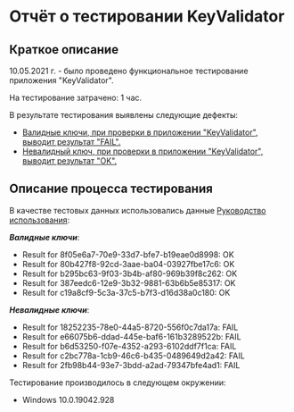 # Отчёт о тестировании KeyValidator

## Краткое описание

10.05.2021 г. - было проведено функциональное тестирование приложения "KeyValidator".

На тестирование затрачено: 1 час.

В результате тестирования выявлены следующие дефекты:
* [Валидные ключи, при проверки в приложении "KeyValidator", выводит результат "FAIL".](https://github.com/Ekaterina5885/DZ-1.2./issues/1)
* [Невалидный ключ, при проверки в приложении "KeyValidator", выводит результат "OK".](https://github.com/Ekaterina5885/DZ-1.2./issues/3)


## Описание процесса тестирования



В качестве тестовых данных использовались данные [Руководство использования](https://github.com/netology-code/javaqa-homeworks/blob/master/intro/user-manual.md):

***Валидные ключи***:
* Result for 8f05e6a7-70e9-33d7-bfe7-b19eae0d8998: OK
* Result for 80b427f8-92cd-3aae-ba04-03927fbe17c6: OK
* Result for b295bc63-9f03-3b4b-af80-969b39f8c262: OK
* Result for 387eedc6-12e9-3b32-9881-63b6b5e85317: OK
* Result for c19a8cf9-5c3a-37c5-b7f3-d16d38a0c180: OK

***Невалидные ключи***:
* Result for 18252235-78e0-44a5-8720-556f0c7da17a: FAIL
* Result for e66075b6-ddad-445e-baf6-161b3289522b: FAIL
* Result for b6d53250-f07e-4352-a293-6102ddf7f1ca: FAIL
* Result for c2bc778a-1cb9-46c6-b435-0489649d2a42: FAIL
* Result for 2fb98b44-93e7-3bdd-a2ad-79347bfe4ad1: FAIL

Тестирование производилось в следующем окружении:
* Windows 10.0.19042.928